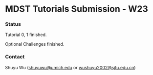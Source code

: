 # MDST Tutorials Submission - W23

### Status

Tutorial 0, 1 finished.

Optional Challenges finished.



### Contact

Shuyu Wu (shuyuwu@umich.edu or wushuyu2002@sjtu.edu.cn)
